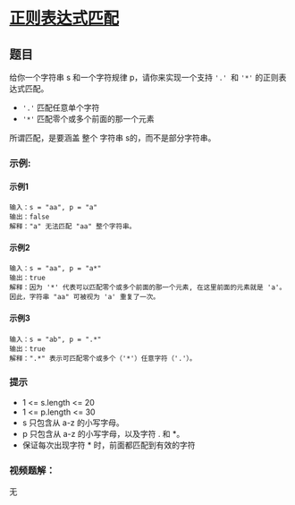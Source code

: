 # [正则表达式匹配](https://leetcode-cn.com/problems/regular-expression-matching/)
## 题目	

给你一个字符串 s 和一个字符规律 p，请你来实现一个支持 `'.' `和 `'*'` 的正则表达式匹配。

+ `'.'` 匹配任意单个字符
+ `'*'` 匹配零个或多个前面的那一个元素

所谓匹配，是要涵盖 整个 字符串 s的，而不是部分字符串。

### 示例:
#### 示例1

	输入：s = "aa", p = "a"
	输出：false
	解释："a" 无法匹配 "aa" 整个字符串。
#### 示例2

	输入：s = "aa", p = "a*"
	输出：true
	解释：因为 '*' 代表可以匹配零个或多个前面的那一个元素, 在这里前面的元素就是 'a'。因此，字符串 "aa" 可被视为 'a' 重复了一次。
#### 示例3

	输入：s = "ab", p = ".*"
	输出：true
	解释：".*" 表示可匹配零个或多个（'*'）任意字符（'.'）。

### 提示
+ 1 <= s.length <= 20
+ 1 <= p.length <= 30
+ s 只包含从 a-z 的小写字母。
+ p 只包含从 a-z 的小写字母，以及字符 . 和 *。
+ 保证每次出现字符 * 时，前面都匹配到有效的字符

### 视频题解：

无

